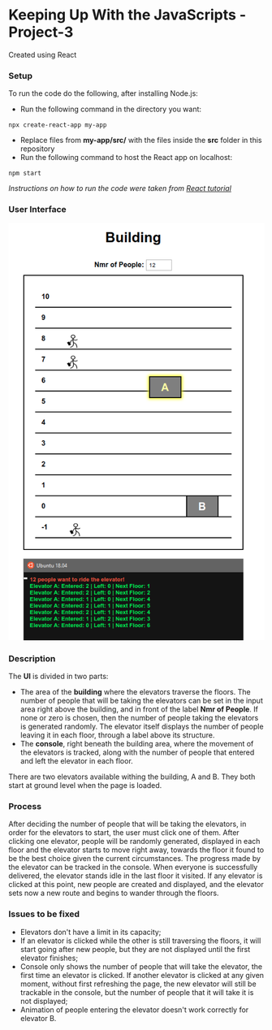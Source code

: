 # Keeping Up With the JavaScripts - Project-3
Created using React

### Setup
To run the code do the following, after installing Node.js:
- Run the following command in the directory you want:

```
npx create-react-app my-app
```
- Replace files from **my-app/src/** with the files inside the **src** folder in this repository
- Run the following command to host the React app on localhost:
```
npm start
```

*Instructions on how to run the code were taken from [React tutorial](https://reactjs.org/tutorial/tutorial.html)*

### User Interface
![user interface](screenshots/user_interface.png)

### Description
The **UI** is divided in two parts:
- The area of the **building** where the elevators traverse the floors. The number of people that will be taking the elevators can be set in the input area right above the building, and in front of the label **Nmr of People**. If none or zero is chosen, then the number of people taking the elevators is generated randomly. The elevator itself displays the number of people leaving it in each floor, through a label above its structure. 
- The **console**, right beneath the building area, where the movement of the elevators is tracked, along with the number of people that entered and left the elevator in each floor.

There are two elevators available withing the building, A and B. They both start at ground level when the page is loaded.

### Process
After deciding the number of people that will be taking the elevators, in order for the elevators to start, the user must click one of them. After clicking one elevator, people will be randomly generated, displayed in each floor and the elevator starts to move right away, towards the floor it found to be the best choice given the current circumstances.
The progress made by the elevator can be tracked in the console.
When everyone is successfully delivered, the elevator stands idle in the last floor it visited. If any elevator is clicked at this point, new people are created and displayed, and the elevator sets now a new route and begins to wander through the floors.

### Issues to be fixed
- Elevators don't have a limit in its capacity;
- If an elevator is clicked while the other is still traversing the floors, it will start going after new people, but they are not displayed until the first elevator finishes;
- Console only shows the number of people that will take the elevator, the first time an elevator is clicked. If another elevator is clicked at any given moment, without first refreshing the page, the new elevator will still be trackable in the console, but the number of people that it will take it is not displayed;
- Animation of people entering the elevator doesn't work correctly for elevator B.
